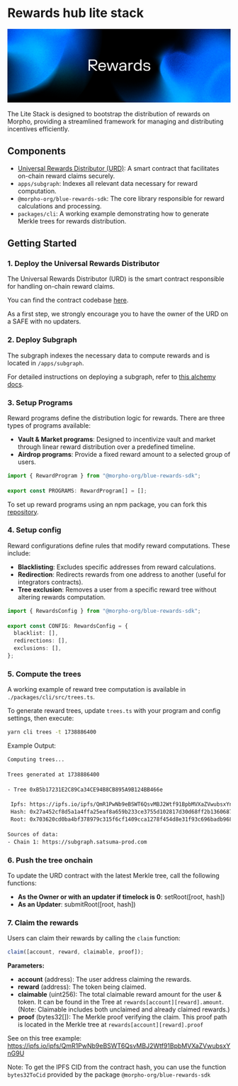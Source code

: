 # Rewards hub lite stack

<p align="center">
  <img src="./docs/banner.png" />
</p>

The Lite Stack is designed to bootstrap the distribution of rewards on Morpho, providing a streamlined framework for managing and distributing incentives efficiently.

## Components

- [Universal Rewards Distributor (URD)](https://github.com/morpho-org/universal-rewards-distributor): A smart contract that facilitates on-chain reward claims securely.
- `apps/subgraph`: Indexes all relevant data necessary for reward computation.
- `@morpho-org/blue-rewards-sdk`: The core library responsible for reward calculations and processing.
- `packages/cli`: A working example demonstrating how to generate Merkle trees for rewards distribution.

## Getting Started

### 1. Deploy the Universal Rewards Distributor

The Universal Rewards Distributor (URD) is the smart contract responsible for handling on-chain reward claims.

You can find the contract codebase [here](https://github.com/morpho-org/universal-rewards-distributor).

As a first step, we strongly encourage you to have the owner of the URD on a SAFE with no updaters.

### 2. Deploy Subgraph

The subgraph indexes the necessary data to compute rewards and is located in `/apps/subgraph`.

For detailed instructions on deploying a subgraph, refer to [this alchemy docs](https://docs.alchemy.com/docs/alchemy-subgraphs-overview).

### 3. Setup Programs

Reward programs define the distribution logic for rewards. There are three types of programs available:

- **Vault & Market programs**: Designed to incentivize vault and market through linear reward distribution over a predefined timeline.
- **Airdrop programs**: Provide a fixed reward amount to a selected group of users.

```typescript
import { RewardProgram } from "@morpho-org/blue-rewards-sdk";

export const PROGRAMS: RewardProgram[] = [];
```

To set up reward programs using an npm package, you can fork this [repository](https://github.com/morpho-org/morpho-blue-reward-programs).

### 4. Setup config

Reward configurations define rules that modify reward computations. These include:

- **Blacklisting**: Excludes specific addresses from reward calculations.
- **Redirection**: Redirects rewards from one address to another (useful for integrators contracts).
- **Tree exclusion**: Removes a user from a specific reward tree without altering rewards computation.

```typescript
import { RewardsConfig } from "@morpho-org/blue-rewards-sdk";

export const CONFIG: RewardsConfig = {
  blacklist: [],
  redirections: [],
  exclusions: [],
};
```

### 5. Compute the trees

A working example of reward tree computation is available in `./packages/cli/src/trees.ts`.

To generate reward trees, update `trees.ts` with your program and config settings, then execute:

```bash
yarn cli trees -t 1738886400
```

Example Output:

```bash
Computing trees...

Trees generated at 1738886400

- Tree 0xB5b17231E2C89Ca34CE94B8CB895A9B124BB466e

 Ipfs: https://ipfs.io/ipfs/QmR1PwNb9eBSWT6QsvMBJ2Wtf91BpbMVXaZVwubsxYnG9U
 Hash: 0x27a452cf8d5a1a4ffa25eaf8a659b233ce3755d102817d30d68ff2b1360687df
 Root: 0x703620cd0ba4bf378979c315f6cf1409cca1278f454d8e31f93c696badb968b3

Sources of data:
- Chain 1: https://subgraph.satsuma-prod.com
```

### 6. Push the tree onchain

To update the URD contract with the latest Merkle tree, call the following functions:

- **As the Owner or with an updater if timelock is 0**: setRoot([root, hash])
- **As an Updater**: submitRoot([root, hash])

### 7. Claim the rewards

Users can claim their rewards by calling the `claim` function:

```typescript
claim([account, reward, claimable, proof]);
```

**Parameters:**

- **account** (address): The user address claiming the rewards.
- **reward** (address): The token being claimed.
- **claimable** (uint256): The total claimable reward amount for the user & token. It can be found in the Tree at `rewards[account][reward].amount`. (Note: Claimable includes both unclaimed and already claimed rewards.)
- **proof** (bytes32[]): The Merkle proof verifying the claim. This proof path is located in the Merkle tree at `rewards[account][reward].proof`

See on this tree example: https://ipfs.io/ipfs/QmR1PwNb9eBSWT6QsvMBJ2Wtf91BpbMVXaZVwubsxYnG9U

Note: To get the IPFS CID from the contract hash, you can use the function `bytes32ToCid` provided by the package `@morpho-org/blue-rewards-sdk`
